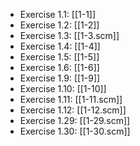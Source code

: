 * Exercise 1.1: [[1-1]]
* Exercise 1.2: [[1-2]]
* Exercise 1.3: [[1-3.scm]]
* Exercise 1.4: [[1-4]]
* Exercise 1.5: [[1-5]]
* Exercise 1.6: [[1-6]]
* Exercise 1.9: [[1-9]]
* Exercise 1.10: [[1-10]]
* Exercise 1.11: [[1-11.scm]]
* Exercise 1.12: [[1-12.scm]]
* Exercise 1.29: [[1-29.scm]]
* Exercise 1.30: [[1-30.scm]]